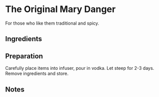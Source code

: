 The Original Mary Danger
===========

For those who like them traditional and spicy.


Ingredients
-----------



Preparation
-----------

Carefully place items into infuser, pour in vodka. Let steep for 2-3 days. Remove ingredients and store.


Notes
-----------
